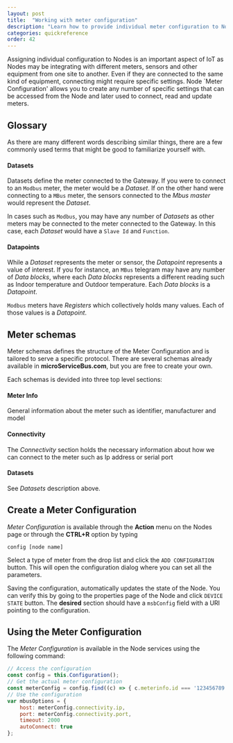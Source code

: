 ```yaml
---
layout: post
title:  "Working with meter configuration"
description: "Learn how to provide individual meter configuration to Nodes"
categories: quickreference
order: 42
---
```

Assigning individual configuration to Nodes is an important aspect of IoT as Nodes may be integrating with different meters, sensors and other equipment from one site to another. Even if they are connected to the same kind of equipment, connecting might require specific settings. Node `Meter Configuration' allows you to create any number of specific settings that can be accessed from the Node and later used to connect, read and update meters.

## Glossary
As there are many different words describing similar things, there are a few commonly used terms that might be good to familiarize yourself with. 

#### Datasets
Datasets define the meter connected to the Gateway. If you were to connect to an `Modbus` meter, the meter would be a *Dataset*. If on the other hand were connecting to a `MBus` meter, the sensors connected to the *Mbus master* would represent the *Dataset*.

In cases such as `Modbus`, you may have any number of *Datasets* as other meters may be connected to the meter connected to the Gateway. In this case, each *Dataset* would have a `Slave Id` and `Function`.

#### Datapoints
While a *Dataset* represents the meter or sensor, the *Datapoint* represents a value of interest. If you for instance, an `MBus` telegram may have any number of *Data blocks*, where each *Data blocks* represents a different reading such as Indoor temperature and Outdoor temperature. Each *Data blocks* is a *Datapoint*.

`Modbus` meters have *Registers* which collectively holds many values. Each of those values  is a *Datapoint*.

## Meter schemas
Meter schemas defines the structure of the Meter Configuration and is tailored to serve a specific protocol. There are several schemas already available in **microServiceBus.com**, but you are free to create your own. 

Each schemas is devided into three top level sections:

#### Meter Info
General information about the meter such as identifier, manufacturer and model

#### Connectivity
The *Connectivity* section holds the necessary information about how we can connect to the meter such as Ip address or serial port

#### Datasets
See *Datasets* description above.

## Create a Meter Configuration
*Meter Configuration* is available through the **Action** menu on the Nodes page or through the **CTRL+R** option by typing 

```
config [node name]
```
Select a type of meter from the drop list and click the `ADD CONFIGURATION` button. This will open the configuration dialog where you can set all the parameters.

Saving the configuration, automatically updates the state of the Node. You can verify this by going to the properties page of the Node and click `DEVICE STATE` button. The **desired** section should have a `msbConfig` field with a URI pointing to the configuration.

## Using the Meter Configuration
The *Meter Configuration* is available in the Node services using the following command:
```javascript
// Access the configuration
const config = this.Configuration();
// Get the actual meter configuration
const meterConfig = config.find((c) => { c.meterinfo.id === '123456789'})
// Use the configuration
var mbusOptions = {
    host: meterConfig.connectivity.ip,
    port: meterConfig.connectivity.port,
    timeout: 2000
    autoConnect: true
};

``` 